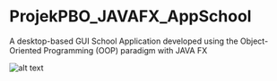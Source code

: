 # ProjekPBO_JAVAFX_AppSchool
A desktop-based GUI School Application developed using the Object-Oriented Programming (OOP) paradigm with JAVA FX


![alt text]([https://github.com/T0MM11Y/PROJEKWEBPA1ITDEL/blob/main/alusitol/public/fotomd/Screenshot%20(123).png?raw=true](https://github.com/T0MM11Y/ProjekPBO_JAVAFX_AppSchool/blob/main/Dokumentasi_SchoolAppPBO/CRUDGuru.png)https://github.com/T0MM11Y/ProjekPBO_JAVAFX_AppSchool/blob/main/Dokumentasi_SchoolAppPBO/CRUDGuru.png)
